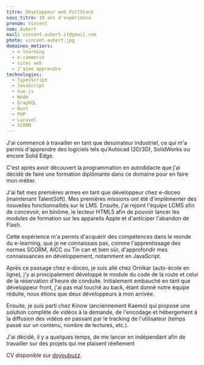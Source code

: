 ```yaml
---
titre: Développeur web FullStack
sous_titre: 10 ans d'expérience
prenom: Vincent
nom: Aubert
mail: vincent.aubert.it@gmail.com
photo: vincent-aubert.jpg
domaines_metiers:
  - e-learning
  - e-commerce
  - sites web
  - J'aime apprendre
technologies:
  - TypesScript
  - JavaScript
  - Vue.js
  - Node
  - GraphQL
  - Nuxt
  - PHP
  - Laravel
  - SCORM
---
```


J'ai commencé à travailler en tant que dessinateur industriel, ce qui m'a permis d'apprendre des logiciels tels qu'Autocad (2D/3D), SolidWorks ou encore Solid Edge.

C'est après avoir découvert la programmation en autodidacte que j'ai décidé de faire une formation diplômante dans ce domaine pour en faire mon métier.

J'ai fait mes premières armes en tant que développeur chez e-doceo (maintenant TalentSoft). Mes premières missions ont été d'implémenter des nouvelles fonctionnalités sur le LMS. Ensuite, j'ai rejoint l'équipe LCMS afin de concevoir, en binôme, le lecteur HTML5 afin de pouvoir lancer les modules de formation sur les appareils Apple et d'anticiper l'abandon de Flash.

Cette expérience m'a permis d'acquérir des compétences dans le monde du e-learning, que je ne connaissais pas, comme l'apprentissage des normes SCORM, AICC ou Tin can et bien sûr, d'approfondir mes connaissances en développement, notamment en JavaScript.

Après ce passage chez e-doceo, je suis allé chez Ornikar (auto-école en ligne), j'y ai principalement développé le module du code de la route et celui de la réservation d'heure de conduite.
Initialement embauché en tant que développeur front, j'ai pas mal touché au back, étant donné notre équipe réduite, nous étions que deux développeurs à mon arrivée.

Ensuite, je suis parti chez Kinow (anciennement Kaemo) qui propose une solution complète de vidéos à la demande, de l'encodage et hébergement à la diffusion des vidéos en passant par le tracking de l'utilisateur (temps passé sur un contenu, nombre de lectures, etc.).

J'ai décidé, il y a quelques temps, de me lancer en indépendant afin de travailler sur des projets qui me plaisent réellement

CV disponible sur [doyoubuzz](https://www.doyoubuzz.com/vincent-aubert).

